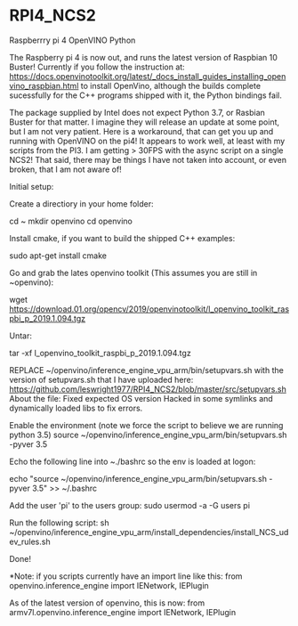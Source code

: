 # RPI4_NCS2
Raspberrry pi 4 OpenVINO Python

The Raspberry pi 4 is now out, and runs the latest version of Raspbian 10 Buster!
Currently if you follow the instruction at: https://docs.openvinotoolkit.org/latest/_docs_install_guides_installing_openvino_raspbian.html
to install OpenVino, although the builds complete sucessfully for the C++ programs shipped with it, the Python bindings fail.

The package supplied by Intel does not expect Python 3.7, or Rasbian Buster for that matter.
I imagine they will release an update at some point, but I am not very patient.
Here is a workaround, that can get you up and running with OpenVINO on the pi4! 
It appears to work well, at least with my scripts from the PI3. I am getting > 30FPS with the async script on a single NCS2!
That said, there may be things I have not taken into account, or even broken, that I am not aware of!


Initial setup:

Create a directiory in your home folder:

cd ~
mkdir openvino
cd openvino

Install cmake, if you want to build the shipped C++ examples:

sudo apt-get install cmake

Go and grab the lates openvino toolkit (This assumes you are still in ~openvino):

wget https://download.01.org/opencv/2019/openvinotoolkit/l_openvino_toolkit_raspbi_p_2019.1.094.tgz

Untar:

tar -xf l_openvino_toolkit_raspbi_p_2019.1.094.tgz

REPLACE ~/openvino/inference_engine_vpu_arm/bin/setupvars.sh with the version of setupvars.sh that I have uploaded here:
https://github.com/leswright1977/RPI4_NCS2/blob/master/src/setupvars.sh 
About the file:
Fixed expected OS version
Hacked in some symlinks and dynamically loaded libs to fix errors. 

Enable the environment (note we force the script to believe we are running python 3.5)
source ~/openvino/inference_engine_vpu_arm/bin/setupvars.sh -pyver 3.5

Echo the following line into ~./bashrc so the env is loaded at logon:

echo "source ~/openvino/inference_engine_vpu_arm/bin/setupvars.sh -pyver 3.5" >> ~/.bashrc

Add the user 'pi' to the users group:
sudo usermod -a -G users pi

Run the following script:
sh ~/openvino/inference_engine_vpu_arm/install_dependencies/install_NCS_udev_rules.sh

Done!

*Note: if you scripts currently have an import line like this:
from openvino.inference_engine import IENetwork, IEPlugin

As of the latest version of openvino, this is now:
from armv7l.openvino.inference_engine import IENetwork, IEPlugin



